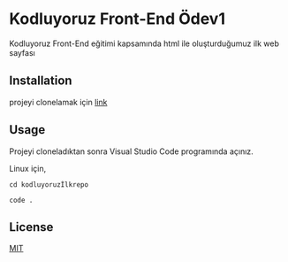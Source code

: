 # Kodluyoruz Front-End Ödev1

Kodluyoruz Front-End eğitimi kapsamında html ile oluşturduğumuz ilk web sayfası

## Installation

projeyi clonelamak için [link](https://github.com/berkpak/kodluyoruzfrontend-main.git)

## Usage 

Projeyi cloneladıktan sonra Visual Studio Code programında açınız.

Linux için, 

`cd kodluyoruzİlkrepo`

`code .`

## License
[MIT](https://choosealicense.com/licenses/mit/)